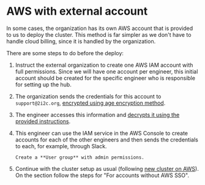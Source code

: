 # AWS with external account

In some cases, the organization has its own AWS account that is provided to us to deploy the cluster.
This method is far simpler as we don't have to handle cloud billing, since it is handled by the organization.

There are some steps to do before the deploy:

1. Instruct the external organization to create one AWS IAM account with full permissions.
   Since we will have one account per engineer,
   this initial account should be created for the specific engineer who is responsible for setting up the hub.

1. The organization sends the credentials for this account to `support@2i2c.org`,
   [encrypted using age encryption method](inv:dc#support:encrypt).

1. The engineer accesses this information and [decrypts it using the provided instructions](/sre-guide/support/decrypt-age).

1. This engineer can use the IAM service in the AWS Console to create accounts for each of the other engineers
   and then sends the credentials to each, for example, through Slack.
   
   ```{tip}
   Create a **User group** with admin permissions.
   ```

1. Continue with the cluster setup as usual (following [new cluster on AWS](aws)).
   On the section [](new-cluster:aws-setup-credentials) follow the steps for "For accounts without AWS SSO".
